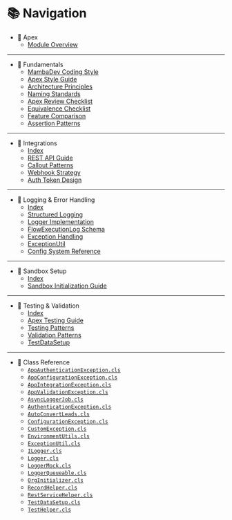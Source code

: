 <!-- C:\Users\user\MyProjects\mambadev-guides\_sidebar.md -->
# 📚 Navigation

- 🧱 Apex
  - [Module Overview](/docs/apex/)

---

- 🧱 Fundamentals
  - [MambaDev Coding Style](/docs/apex/fundamentals/mamba-coding-style.md)
  - [Apex Style Guide](/docs/apex/fundamentals/mamba-apex-core-guide.md)
  - [Architecture Principles](/docs/apex/fundamentals/layered-architecture.md)
  - [Naming Standards](/docs/apex/fundamentals/naming-standards.md)
  - [Apex Review Checklist](/docs/apex/fundamentals/apex-review-checklist.md)
  - [Equivalence Checklist](/docs/apex/fundamentals/equivalence-checklist.md)
  - [Feature Comparison](/docs/apex/fundamentals/apex-feature-comparison.md)
  - [Assertion Patterns](/docs/apex/fundamentals/mamba-assertion-patterns.md)

---

- 🔗 Integrations
  - [Index](/docs/apex/integrations/)
  - [REST API Guide](/docs/apex/integrations/rest-api-guide.md)
  - [Callout Patterns](/docs/apex/integrations/callout-patterns.md)
  - [Webhook Strategy](/docs/apex/integrations/webhook-strategy.md)
  - [Auth Token Design](/docs/apex/integrations/auth-token-design.md)

---

- 🔁 Logging & Error Handling
  - [Index](/docs/apex/logging/)
  - [Structured Logging](/docs/apex/logging/structured-logging.md)
  - [Logger Implementation](/docs/apex/logging/logger-implementation.md)
  - [FlowExecutionLog Schema](/docs/apex/logging/flow-execution-log.md#fields)
  - [Exception Handling](/docs/apex/logging/exception-handling.md)
  - [ExceptionUtil](/docs/apex/logging/exception-util.md#usage)
  - [Config System Reference](/docs/apex/logging/config-system.md)

---

- 🧪 Sandbox Setup
  - [Index](/docs/apex/sandbox/)
  - [Sandbox Initialization Guide](/docs/apex/sandbox/sandbox-init-guide.md)

---

- 🧪 Testing & Validation
  - [Index](/docs/apex/testing/)
  - [Apex Testing Guide](/docs/apex/testing/apex-testing-guide.md)
  - [Testing Patterns](/docs/apex/testing/testing-patterns.md)
  - [Validation Patterns](/docs/apex/testing/validation-patterns.md)
  - [TestDataSetup](/docs/apex/testing/test-data-setup.md)

---

- 🧬 Class Reference
  - [`AppAuthenticationException.cls`](https://github.com/leogbo/mambadev-guides/blob/main/src/classes/app-authentication-exception.cls)
  - [`AppConfigurationException.cls`](https://github.com/leogbo/mambadev-guides/blob/main/src/classes/app-configuration-exception.cls)
  - [`AppIntegrationException.cls`](https://github.com/leogbo/mambadev-guides/blob/main/src/classes/app-integration-exception.cls)
  - [`AppValidationException.cls`](https://github.com/leogbo/mambadev-guides/blob/main/src/classes/app-validation-exception.cls)
  - [`AsyncLoggerJob.cls`](https://github.com/leogbo/mambadev-guides/blob/main/src/classes/async-logger-job.cls)
  - [`AuthenticationException.cls`](https://github.com/leogbo/mambadev-guides/blob/main/src/classes/authentication-exception.cls)
  - [`AutoConvertLeads.cls`](https://github.com/leogbo/mambadev-guides/blob/main/src/classes/auto-convert-leads.cls)
  - [`ConfigurationException.cls`](https://github.com/leogbo/mambadev-guides/blob/main/src/classes/configuration-exception.cls)
  - [`CustomException.cls`](https://github.com/leogbo/mambadev-guides/blob/main/src/classes/custom-exception.cls)
  - [`EnvironmentUtils.cls`](https://github.com/leogbo/mambadev-guides/blob/main/src/classes/environment-utils.cls)
  - [`ExceptionUtil.cls`](https://github.com/leogbo/mambadev-guides/blob/main/src/classes/exception-util.cls)
  - [`ILogger.cls`](https://github.com/leogbo/mambadev-guides/blob/main/src/classes/ilogger.cls)
  - [`Logger.cls`](https://github.com/leogbo/mambadev-guides/blob/main/src/classes/logger.cls)
  - [`LoggerMock.cls`](https://github.com/leogbo/mambadev-guides/blob/main/src/classes/logger-mock.cls)
  - [`LoggerQueueable.cls`](https://github.com/leogbo/mambadev-guides/blob/main/src/classes/logger-queueable.cls)
  - [`OrgInitializer.cls`](https://github.com/leogbo/mambadev-guides/blob/main/src/classes/org-initializer.cls)
  - [`RecordHelper.cls`](https://github.com/leogbo/mambadev-guides/blob/main/src/classes/record-helper.cls)
  - [`RestServiceHelper.cls`](https://github.com/leogbo/mambadev-guides/blob/main/src/classes/rest-service-helper.cls)
  - [`TestDataSetup.cls`](https://github.com/leogbo/mambadev-guides/blob/main/src/classes/test-data-setup.cls)
  - [`TestHelper.cls`](https://github.com/leogbo/mambadev-guides/blob/main/src/classes/test-helper.cls)
